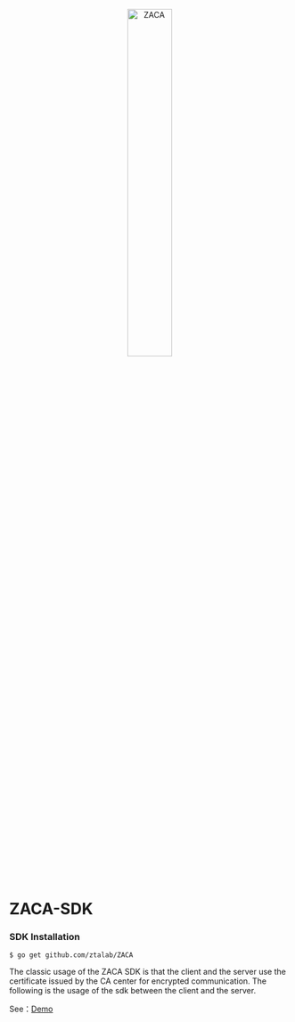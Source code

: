 <p align="center">
<img src="https://user-images.githubusercontent.com/52234994/165200623-c60e956b-5805-4088-bf58-f97ebd8ae8b4.png" 
    width="40%" border="0" alt="ZACA">
</p>

# ZACA-SDK

### SDK Installation

```
$ go get github.com/ztalab/ZACA
```

The classic usage of the ZACA SDK is that the client and the server use the certificate issued by the CA center for encrypted communication. The following is the usage of the sdk between the client and the server.

See：[Demo](https://github.com/ztalab/zaca-sdk/tree/master/examples)

